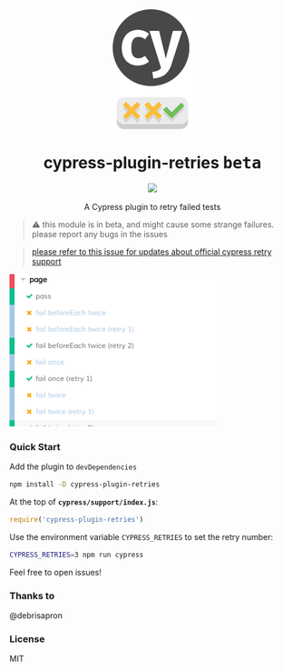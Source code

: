 

<div align="center">
    <img src="docs/readme-logo.png">
    <h1>cypress-plugin-retries <kbd>beta</kbd></h1>
    <a href="https://www.npmjs.com/package/cypress-plugin-retry"><img src="https://img.shields.io/npm/v/cypress-plugin-retries.svg?style=flat"></a>
<p>A Cypress plugin to retry failed tests</p>

</div>

> :warning: this module is in beta, and might cause some strange failures. please report any bugs in the issues

> [please refer to this issue for updates about official cypress retry support](https://github.com/cypress-io/cypress/issues/1313)

![](docs/readme-screenshot.png)

### Quick Start

Add the plugin to `devDependencies`
```bash
npm install -D cypress-plugin-retries
```


At the top of **`cypress/support/index.js`**:
```js
require('cypress-plugin-retries')
```

Use the environment variable `CYPRESS_RETRIES` to set the retry number:
```bash
CYPRESS_RETRIES=3 npm run cypress
```

Feel free to open issues!

### Thanks to
@debrisapron


### License
MIT
